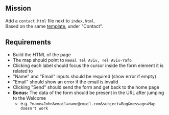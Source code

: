 Mission
---------

Add a `contact.html` file next to `index.html`.  
Based on the same [template](http://ashmawi.work/wp/riche/), under "Contact".

Requirements
-------------

- Build the HTML of the page
- The map should point to `Nemal Tel Aviv, Tel Aviv-Yafo`
- Clicking each label should focus the cursor inside the form element it is related to
- "Name" and "Email" inputs should be required (show error if empty)
- "Email" should show an error if the email is invalid
- Clicking "Send" should send the form and get back to the home page
- **Bonus:** The data of the form should be present in the URL after jumping to the Welcome
  - e.g. `?name=John&email=name@email.com&subject=Bug&message=Map doesn't work`

